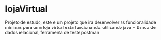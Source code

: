 # lojaVirtual
Projeto de estudo, este e um projeto que ira desenvolver as funcionalidade mínimas para uma loja virtual esta funcionando. utilizando java + Banco de dados relacional, ferramenta de teste postman 
